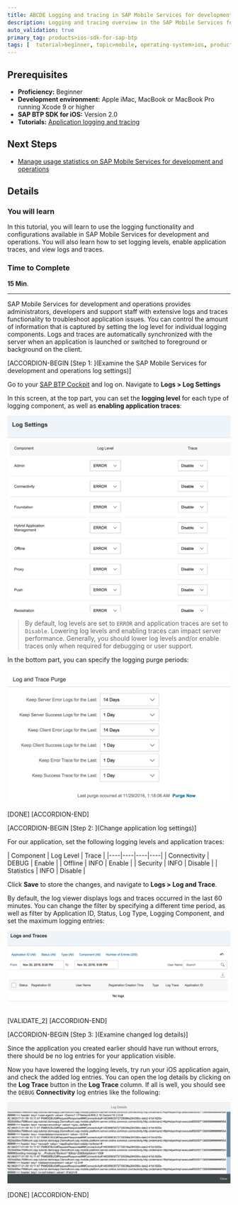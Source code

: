```yaml
---
title: ABCDE Logging and tracing in SAP Mobile Services for development and operations testgreen21
description: Logging and tracing overview in the SAP Mobile Services for development and operations Administration Cockpit.
auto_validation: true
primary_tag: products>ios-sdk-for-sap-btp
tags: [  tutorial>beginner, topic>mobile, operating-system>ios, products>sap-business-technology-platform, products>sap-mobile-services ]
---
```

## Prerequisites  

- **Proficiency:** Beginner
- **Development environment:** Apple iMac, MacBook or MacBook Pro running Xcode 9 or higher
- **SAP BTP SDK for iOS:** Version 2.0
- **Tutorials:** [Application logging and tracing](fiori-ios-hcpms-application-logging)

## Next Steps

- [Manage usage statistics on SAP Mobile Services for development and operations](fiori-ios-hcpms-reporting)

## Details

### You will learn  

In this tutorial, you will learn to use the logging functionality and configurations available in SAP Mobile Services for development and operations. You will also learn how to set logging levels, enable application traces, and view logs and traces.

### Time to Complete

**15 Min**.

---

SAP Mobile Services for development and operations provides administrators, developers and support staff with extensive logs and traces functionality to troubleshoot application issues. You can control the amount of information that is captured by setting the log level for individual logging components. Logs and traces are automatically synchronized with the server when an application is launched or switched to foreground or background on the client.

[ACCORDION-BEGIN [Step 1: ](Examine the SAP Mobile Services for development and operations log settings)]

Go to your [SAP BTP Cockpit](https://account.hanatrial.ondemand.com) and log on. Navigate to **Logs > Log Settings**

In this screen, at the top part, you can set the **logging level** for each type of logging component, as well as **enabling application traces**:

![SAP BTP SDK Assistant for iOS](fiori-ios-hcpms-logging-01.png)

> By default, log levels are set to `ERROR` and application traces are set to `Disable`. Lowering log levels and enabling traces can impact server performance. Generally, you should lower log levels and/or enable traces only when required for debugging or user support.

In the bottom part, you can specify the logging purge periods:

![SAP BTP SDK Assistant for iOS](fiori-ios-hcpms-logging-02.png)

[DONE]
[ACCORDION-END]

[ACCORDION-BEGIN [Step 2: ](Change application log settings)]

For our application, set the following logging levels and application traces:

| Component | Log Level | Trace |
|----|----|----|----|
| Connectivity | DEBUG | Enable |
| Offline | INFO | Enable |
| Security | INFO | Disable |
| Statistics | INFO | Disable |

Click **Save** to store the changes, and navigate to **Logs > Log and Trace**.

By default, the log viewer displays logs and traces occurred in the last 60 minutes. You can change the filter by specifying a different time period, as well as filter by Application ID, Status, Log Type, Logging Component, and set the maximum logging entries:

![SAP BTP SDK Assistant for iOS](fiori-ios-hcpms-logging-03.png)

[VALIDATE_2]
[ACCORDION-END]

[ACCORDION-BEGIN [Step 3: ](Examine changed log details)]

Since the application you created earlier should have run without errors, there should be no log entries for your application visible.

Now you have lowered the logging levels, try run your iOS application again, and check the added log entries. You can open the log details by clicking on the **Log Trace** button in the **Log Trace** column. If all is well, you should see the `DEBUG` **Connectivity** log entries like the following:

![SAP BTP SDK Assistant for iOS](fiori-ios-hcpms-logging-04.png)

[DONE]
[ACCORDION-END]
